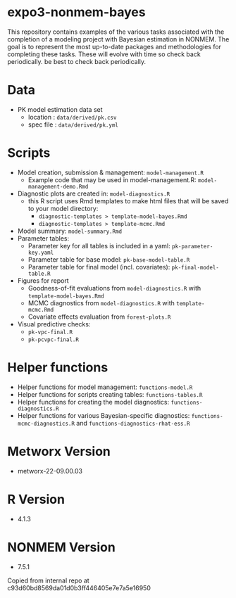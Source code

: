 # expo3-nonmem-bayes

This repository contains examples of the various tasks associated with the
completion of a modeling project with Bayesian estimation in NONMEM. The goal
is to represent the most up-to-date packages and methodologies for completing
these tasks. These will evolve with time so check back periodically.
be best to check back periodically.

# Data
- PK model estimation data set 
  - location : `data/derived/pk.csv`
  - spec file : `data/derived/pk.yml`

# Scripts
- Model creation, submission & management: `model-management.R`
  - Example code that may be used in model-management.R: `model-management-demo.Rmd`
- Diagnostic plots are created in: `model-diagnostics.R`
  - this R script uses Rmd templates to make html files that will be saved to
  your model directory:
    - `diagnostic-templates > template-model-bayes.Rmd` 
    - `diagnostic-templates > template-mcmc.Rmd` 
- Model summary: `model-summary.Rmd`
- Parameter tables: 
  - Parameter key for all tables is included in a yaml: `pk-parameter-key.yaml`
  - Parameter table for base model: `pk-base-model-table.R`
  - Parameter table for final model (incl. covariates): `pk-final-model-table.R`
- Figures for report 
  - Goodness-of-fit evaluations from `model-diagnostics.R` with `template-model-bayes.Rmd` 
  - MCMC diagnostics from `model-diagnostics.R` with `template-mcmc.Rmd` 
  - Covariate effects evaluation from `forest-plots.R`
- Visual predictive checks:
  - `pk-vpc-final.R`
  - `pk-pcvpc-final.R`


# Helper functions
- Helper functions for model management: `functions-model.R`
- Helper functions for scripts creating tables: `functions-tables.R`
- Helper functions for creating the model diagnostics: `functions-diagnostics.R`
- Helper functions for various Bayesian-specific diagnostics:
  `functions-mcmc-diagnostics.R` and `functions-diagnostics-rhat-ess.R`

# Metworx Version
- metworx-22-09.00.03

# R Version
- 4.1.3

# NONMEM Version
- 7.5.1


Copied from internal repo at c93d60bd8569da01d0b3ff446405e7e7a5e16950

